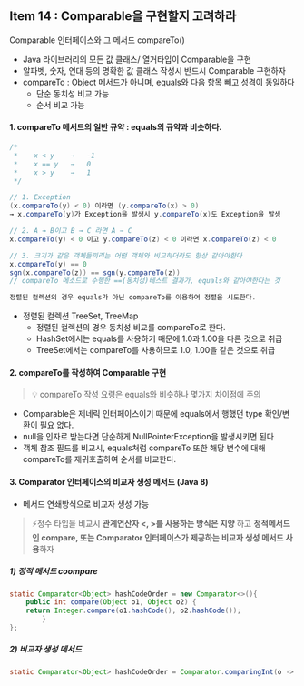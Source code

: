 ## Item 14 : Comparable을 구현할지 고려하라

Comparable 인터페이스와 그 메서드 compareTo()
- Java 라이브러리의 모든 값 클래스/ 열거타입이 Comparable을 구현
- 알파벳, 숫자, 연대 등의 명확한 값 클래스 작성시 반드시 Comparable 구현하자
- compareTo : Object 메서드가 아니며, equals와 다음 항목 빼고 성격이 동일하다
  - 단순 동치성 비교 가능
  - 순서 비교 가능

#### 1. compareTo 메서드의 일반 규약 : equals의 규약과 비슷하다.

```java
/*
 *    x < y    →   -1
 *    x == y   →   0
 *    x > y    →   1
 */

// 1. Exception
(x.compareTo(y) < 0) 이라면 (y.compareTo(x) > 0)
→ x.compareTo(y)가 Exception을 발생시 y.compareTo(x)도 Exception을 발생

// 2. A → B이고 B → C 라면 A → C 
x.compareTo(y) < 0 이고 y.compareTo(z) < 0 이라면 x.compareTo(z) < 0

// 3. 크기가 같은 객체들끼리는 어떤 객체와 비교하더라도 항상 같아야한다
x.compareTo(y) == 0
sgn(x.compareTo(z)) == sgn(y.compareTo(z))
// compareTo 메소드로 수행한 ==(동치성)테스트 결과가, equals와 같아야한다는 것

정렬된 컬렉션의 경우 equals가 아닌 compareTo를 이용하여 정렬을 시도한다.
```

* 정렬된 컬렉션 TreeSet, TreeMap
  * 정렬된 컬렉션의 경우 동치성 비교를 compareTo로 한다.
  * HashSet에서는 equals를 사용하기 때문에 1.0과 1.00을 다른 것으로 취급
  * TreeSet에서는 compareTo를 사용하므로 1.0, 1.00을 같은 것으로 취급


#### 2. compareTo를 작성하여 Comparable 구현

> 💡 compareTo 작성 요령은 equals와 비슷하나 몇가지 차이점에 주의

- Comparable은 제네릭 인터페이스이기 때문에 equals에서 행했던 type 확인/변환이 필요 없다.
- null을 인자로 받는다면 단순하게 NullPointerException을 발생시키면 된다
- 객체 참조 필드를 비교시, equals처럼 compareTo 또한 해당 변수에 대해 compareTo를 재귀호출하여 순서를 비교한다.

#### 3. Comparator 인터페이스의 비교자 생성 메서드 (Java 8)

- 메서드 연쇄방식으로 비교자 생성 가능

> ⚡️정수 타입을 비교시 **관계연산자 <, >를 사용하는 방식은 지양** 하고 **정적메서드인 compare, 또는 Comparator 인터페이스가 제공하는 비교자 생성 메서드 사용**하자

##### 1) 정적 메서드 coompare
```java
static Comparator<Object> hashCodeOrder = new Comparator<>(){
    public int compare(Object o1, Object o2) {
    return Integer.compare(o1.hashCode(), o2.hashCode());
        }
};
```
##### 2) 비교자 생성 메서드
```java
static Comparator<Object> hashCodeOrder = Comparator.comparingInt(o -> o.hashCode())
```